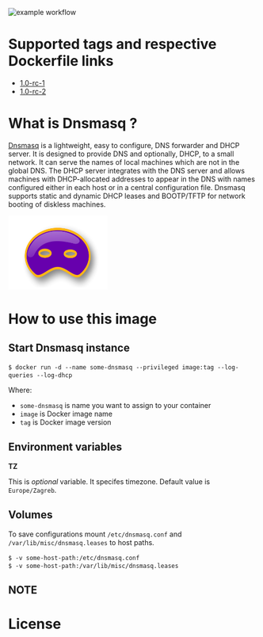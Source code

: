 ![example workflow](https://github.com/dalmatialab/dnsmasq/actions/workflows/main.yml/badge.svg)


# Supported tags and respective Dockerfile links

 - [1.0-rc-1](https://github.com/dalmatialab/dnsmasq/blob/b874dcad07c57bff8b90556e938f7ef0a0a3ce9a/Dockerfile)
 - [1.0-rc-2](https://github.com/dalmatialab/dnsmasq/blob/4218e6053c7451ba24c80371020f89e192f2394c/Dockerfile)

# What is Dnsmasq ? 

[Dnsmasq](https://thekelleys.org.uk/dnsmasq/doc.html) is a lightweight, easy to configure, DNS forwarder and DHCP server. It is designed to provide DNS and optionally, DHCP, to a small network. It can serve the names of local machines which are not in the global DNS. The DHCP server integrates with the DNS server and allows machines with DHCP-allocated addresses to appear in the DNS with names configured either in each host or in a central configuration file. Dnsmasq supports static and dynamic DHCP leases and BOOTP/TFTP for network booting of diskless machines.

<img src="https://github.com/dalmatialab/dnsmasq/blob/92515258c38ae5377cc42789b8eb265a37af6b07/logo.png?raw=true" width="200" height="150">

# How to use this image

## Start Dnsmasq instance

	$ docker run -d --name some-dnsmasq --privileged image:tag --log-queries --log-dhcp

Where:

 - `some-dnsmasq` is name you want to assign to your container
 - `image` is Docker image name
 - `tag` is Docker image version

## Environment variables

**TZ**

This is *optional* variable. It specifes timezone. Default value is `Europe/Zagreb`.

## Volumes  

To save configurations mount `/etc/dnsmasq.conf` and `/var/lib/misc/dnsmasq.leases` to host paths.  

    $ -v some-host-path:/etc/dnsmasq.conf
    $ -v some-host-path:/var/lib/misc/dnsmasq.leases

## NOTE  


# License

